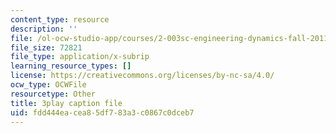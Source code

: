 ```yaml
---
content_type: resource
description: ''
file: /ol-ocw-studio-app/courses/2-003sc-engineering-dynamics-fall-2011/fdd444eacea85df783a3c0867c0dceb7_9_d8CQrCYUw.vtt
file_size: 72821
file_type: application/x-subrip
learning_resource_types: []
license: https://creativecommons.org/licenses/by-nc-sa/4.0/
ocw_type: OCWFile
resourcetype: Other
title: 3play caption file
uid: fdd444ea-cea8-5df7-83a3-c0867c0dceb7
---
```

